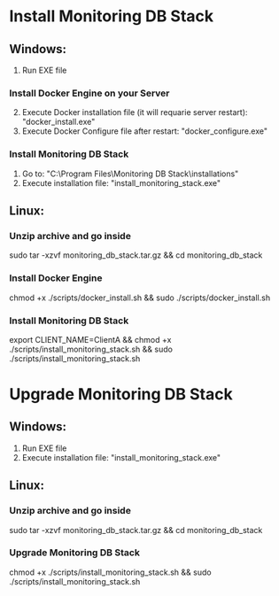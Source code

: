 # Install Monitoring DB Stack
## Windows:
1. Run EXE file

### Install Docker Engine on your Server
2. Execute Docker installation file (it will requarie server restart): "docker_install.exe"
3. Execute Docker Configure file after restart: "docker_configure.exe"

### Install Monitoring DB Stack
1. Go to: "C:\Program Files\Monitoring DB Stack\installations"
2. Execute installation file: "install_monitoring_stack.exe"

## Linux:
### Unzip archive and go inside
sudo tar -xzvf monitoring_db_stack.tar.gz && cd monitoring_db_stack

### Install Docker Engine
chmod +x ./scripts/docker_install.sh && sudo ./scripts/docker_install.sh

### Install Monitoring DB Stack
export CLIENT_NAME=ClientA && chmod +x ./scripts/install_monitoring_stack.sh && sudo ./scripts/install_monitoring_stack.sh

# Upgrade Monitoring DB Stack
## Windows:
1. Run EXE file
2. Execute installation file: "install_monitoring_stack.exe"

## Linux:
### Unzip archive and go inside
sudo tar -xzvf monitoring_db_stack.tar.gz && cd monitoring_db_stack

### Upgrade Monitoring DB Stack
chmod +x ./scripts/install_monitoring_stack.sh && sudo ./scripts/install_monitoring_stack.sh
